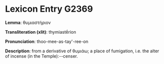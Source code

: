 # Lexicon Entry G2369

**Lemma**: θυμιαστήριον

**Transliteration (xlit)**: thymiastḗrion

**Pronunciation**: thoo-mee-as-tay'-ree-on

**Description**:
from a derivative of θυμιάω; a place of fumigation, i.e. the alter of incense (in the Temple):--censer.

